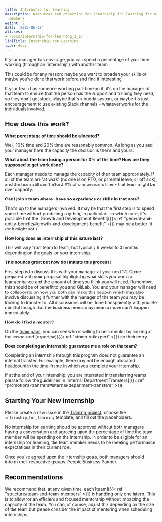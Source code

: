 ```yaml
---
title: Internship for Learning
description: Resources and direction for internship for learning for all GitLab team
  members
weight: 2
date: '2025-06-12'
aliases:
- /docs/internship-for-learning_1_1/
linkTitle: Internship for Learning
type: docs
---
```


If your manager has coverage, you can spend a percentage of your time working (through an 'internship') with another team.

This could be for any reason: maybe you want to broaden your skills or maybe you've done that work before and find it interesting.

If your team has someone working part-time on it, it's on the manager of that team to ensure that the person has the support and training they need, so they don't get stuck. Maybe that's a buddy system, or maybe it's just encouragement to use existing Slack channels - whatever works for the individuals involved.

## How does this work?

**What percentage of time should be allocated?**

Well, 10% time and 20% time are reasonably common. As long as you and your manager have the capacity the decision is theirs and yours.

**What about the team losing a person for X% of the time? How are they supposed to get work done?**

Each manager needs to manage the capacity of their team appropriately. If all of the team are 'at work' (no one is on PTO, or parental leave, or off sick), and the team still can't afford X% of one person's time - that team might be over capacity.

**Can I join a team where I have no experience or skills in that area?**

That's up to the managers involved. It may be that the first step is to spend some time without producing anything in particular - in which case, it's possible that the [Growth and Development Benefit]({{< ref "general-and-entity-benefits#growth-and-development-benefit" >}}) may be a better fit (or it might not.)

**How long does an internship of this nature last?**

This will vary from team to team, but typically 6 weeks to 3 months depending on the goals for your internship.

**This sounds great but how do I initiate this process?**

First step is to discuss this with your manager at your next 1:1. Come prepared with your proposal highlighting what skills you want to learn/enhance and the amount of time you think you will need. Remember, this should be of benefit to you and GitLab. You and your manager will need to collaborate on how you both can make this happen which may also involve discussing it further with the manager of the team you may be looking to transfer to. All discussions will be done transparently with you. Be mindful though that the business needs may mean a move can't happen immediately.

**How do I find a mentor?**

On the [team page](/handbook/company/team/), you can see who is willing to be a mentor by looking at the associated [expertise]({{< ref "structure#expert" >}}) on their entry.

**Does completing an internship guarantee me a role on the team?**

Completing an internship through this program does not guarantee an internal transfer. For example, there may not be enough
allocated headcount in the time-frame in which you complete your internship.

If at the end of your internship, you are interested in transferring teams please follow the guidelines in [Internal Department Transfers]({{< ref "promotions-transfers#internal-department-transfers" >}}).

## Starting Your New Internship

Please create a new issue in the [Training project](https://gitlab.com/gitlab-com/people-ops/Training/issues/new), choose the `internship_for_learning` template, and fill out the placeholders.

No internship for learning should be approved without both managers having a conversation and agreeing upon the percentage of time the team member will be spending on the internship. In order to be eligible for an internship for learning, the team member needs to be meeting performance expectations in their current role.

Once you've agreed upon the internship goals, both managers should inform their respective groups' People Business Partner.

## Recommendations

We recommend that, at any given time, each [team]({{< ref "structure#team-and-team-members" >}}) is handling only one intern. This is to allow for an efficient and focused mentorship without impacting the capacity of the team. You can, of course, adjust this depending on the size of the team but please consider the impact of mentoring when scheduling internships.
